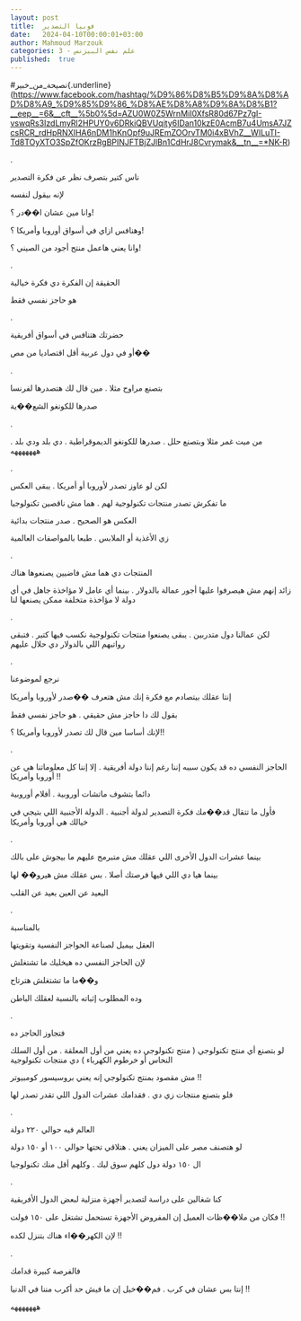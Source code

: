 ```yaml
---
layout: post
title:  فوبيا التصدير
date:   2024-04-10T00:00:01+03:00
author: Mahmoud Marzouk
categories: 3 - علم نفس البيزنس
published:  true
---
```

\#نصيحة_من_خبير{.underline}(https://www.facebook.com/hashtag/%D9%86%D8%B5%D9%8A%D8%AD%D8%A9_%D9%85%D9%86_%D8%AE%D8%A8%D9%8A%D8%B1?__eep__=6&__cft__%5b0%5d=AZU0W0Z5WrnMiI0XfsR80d67Pz7gI-vswqRs3IzdLmyRl2HPUY0v6DRkiQBVUqity6IDan10kzE0AcmB7u4UmsA7JZcsRCR_rdHpRNXIHA6nDM1hKnOpf9uJREmZOOrvTM0i4xBVhZ__WILuTI-Td8TOyXTO3SpZfOKrzRgBPINJFTBjZJlBn1CdHrJ8Cvrymak&__tn__=*NK-R)

.

ناس كتير بتصرف نظر عن فكرة التصدير

لإنه بيقول لنفسه

وانا مين عشان ا��در ؟!

وهنافس ازاي في أسواق أوروبا وأمريكا ؟!

وانا يعني هاعمل منتج أجود من الصيني ؟!

.

الحقيقة إن الفكرة دي فكرة خيالية

هو حاجز نفسي فقط

.

حضرتك هتنافس في أسواق أفريقية

أو في دول عربية أقل اقتصاديا من مص��

.

بتصنع مراوح مثلا . مين قال لك هتصدرها لفرنسا

صدرها للكونغو الشع��ية

.

من ميت غمر مثلا وبتصنع حلل . صدرها للكونغو الديموقراطية . دي بلد ودي
بلد . هههههههه

.

لكن لو عاوز تصدر لأوروبا أو أمريكا . يبقى العكس

ما تفكرش تصدر منتجات تكنولوجية لهم . هما مش ناقصين
تكنولوجيا

العكس هو الصحيح . صدر منتجات بدائية

زي الأغذية أو الملابس . طبعا بالمواصفات العالمية

.

المنتجات دي هما مش فاضيين يصنعوها هناك

زائد إنهم مش هيصرفوا عليها أجور عمالة بالدولار . بينما أي عامل لا
مؤاخذة جاهل في أي دولة لا مؤاخذة متخلفة ممكن يصنعها لنا

.

لكن عمالنا دول متدربين . يبقى يصنعوا منتجات تكنولوجية نكسب فيها كتير .
فتبقى رواتبهم اللي بالدولار دي حلال عليهم

.

نرجع لموضوعنا

إنتا عقلك بيتصادم مع فكرة إنك مش هتعرف ��صدر لأوروبا وأمريكا

بقول لك دا حاجز مش حقيقي . هو حاجز نفسي فقط

لإنك أساسا مين قال لك تصدر لأوروبا وأمريكا ؟!!

.

الحاجز النفسي ده قد يكون سببه إننا رغم إننا دولة أفريقية . إلا إننا كل
معلوماتنا هي عن أوروبا وأمريكا !!

دائما بتشوف ماتشات أوروبية . أفلام أوروبية

فأول ما تتقال قد��مك فكرة التصدير لدولة أجنبية . الدولة الأجنبية اللي
بتيجي في خيالك هي أوروبا وأمريكا

.

بينما عشرات الدول الأخرى اللي عقلك مش متبرمج عليهم ما بيجوش على
بالك

بينما هيا دي اللي فيها فرصتك أصلا . بس عقلك مش هيرو�� لها

البعيد عن العين بعيد عن القلب

.

بالمناسبة

العقل بيميل لصناعة الحواجز النفسية وتقويتها

لإن الحاجز النفسي ده هيخليك ما تشتغلش

و��ما ما تشتغلش هترتاح

وده المطلوب إثباته بالنسبة لعقلك الباطن

.

فتجاوز الحاجز ده

لو بتصنع أي منتج تكنولوجي ( منتج تكنولوجي ده يعني من أول المعلقة . من
أول السلك النحاس أو خرطوم الكهرباء ) دي منتجات تكنولوجية

مش مقصود بمنتج تكنولوجي إنه يعني بروسيسور كومبيوتر !!

فلو بتصنع منتجات زي دي . فقدامك عشرات الدول اللي تقدر تصدر
لها

.

العالم فيه حوالي ٢٢٠ دولة

لو هتصنف مصر على الميزان يعني . هتلاقي تحتها حوالي ١٠٠ أو ١٥٠
دولة

ال ١٥٠ دولة دول كلهم سوق ليك . وكلهم أقل منك تكنولوجيا

.

كنا شغالين على دراسة لتصدير أجهزة منزلية لبعض الدول
الأفريقية

فكان من ملا��ظات العميل إن المفروض الأجهزة تستحمل تشتغل على ١٥٠
فولت !!

لإن الكهر��اء هناك بتنزل لكده !!

.

فالفرصة كبيرة قدامك

إنتا بس عشان في كرب . فم��خيل إن ما فيش حد أكرب مننا في
الدنيا !!

هههههههه
